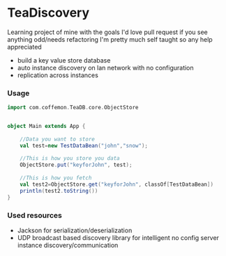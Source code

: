 TeaDiscovery
============
Learning project of mine with the goals
I'd love pull request if you see anything odd/needs refactoring I'm pretty much self taught so any help appreciated

 *  build a key value store database 
 *  auto instance discovery on lan network with no configuration
 *  replication across instances

### Usage
```scala
import com.coffemon.TeaDB.core.ObjectStore


object Main extends App {
  
	//Data you want to store
	val test=new TestDataBean("john","snow");
	
	//This is how you store you data
	ObjectStore.put("keyforJohn", test);
	
	//This is how you fetch
	val test2=ObjectStore.get("keyforJohn", classOf[TestDataBean])
	println(test2.toString())
}
```

### Used resources
 *  Jackson for serialization/deserialization
 *  UDP broadcast based discovery library for intelligent no config server instance discovery/communication
